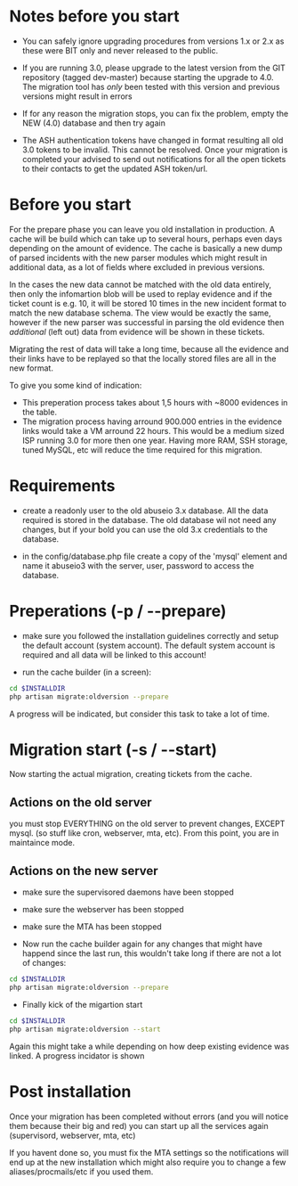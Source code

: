 # Notes before you start

- You can safely ignore upgrading procedures from versions 1.x or 2.x as these were BIT only and never released to 
the public.

- If you are running 3.0, please upgrade to the latest version from the GIT repository (tagged dev-master) because
starting the upgrade to 4.0. The migration tool has _only_ been tested with this version and previous versions
might result in errors

- If for any reason the migration stops, you can fix the problem, empty the NEW (4.0) database and then try again

- The ASH authentication tokens have changed in format resulting all old 3.0 tokens to be invalid. This cannot be
resolved. Once your migration is completed your advised to send out notifications for all the open tickets to their
contacts to get the updated ASH token/url.

# Before you start

For the prepare phase you can leave you old installation in production. A cache will be build which can take up to 
several hours, perhaps even days depending on the amount of evidence. The cache is basically a new dump of parsed 
incidents with the new parser modules which might result in additional data, as a lot of fields where excluded in 
previous versions.

In the cases the new data cannot be matched with the old data entirely, then only the infomartion blob will be 
used to replay evidence and if the ticket count is e.g. 10, it will be stored 10 times in the new incident 
format to match the new database schema. The view would be exactly the same, however if the new parser was 
successful in parsing the old evidence then _additional_ (left out) data from evidence will be shown in 
these tickets. 

Migrating the rest of data will take a long time, because all the evidence and their links have to be replayed so
that the locally stored files are all in the new format. 

To give you some kind of indication: 
- This preperation process takes about 1,5 hours with ~8000 evidences in the table.
- The migration process having arround 900.000 entries in the evidence links would take a VM arround 22 
hours. This would be a medium sized ISP running 3.0 for more then one year. Having more RAM, SSH storage, 
tuned MySQL, etc will reduce the time required for this migration.

# Requirements

- create a readonly user to the old abuseio 3.x database. All the data required is stored in the database. The old 
database wil not need any changes, but if your bold you can use the old 3.x credentials to the database.

- in the config/database.php file create a copy of the 'mysql' element and name it abuseio3 with the server, 
user, password to access the database.

# Preperations (-p / --prepare)

- make sure you followed the installation guidelines correctly and setup the default account (system account). 
The default system account is required and all data will be linked to this account!

- run the cache builder (in a screen):

```bash
cd $INSTALLDIR
php artisan migrate:oldversion --prepare
```

A progress will be indicated, but consider this task to take a lot of time.

# Migration start (-s / --start)

Now starting the actual migration, creating tickets from the cache.
 
## Actions on the old server

you must stop EVERYTHING on the old server to prevent changes, EXCEPT mysql. (so stuff like cron, webserver, mta, 
etc). From this point, you are in maintaince mode.


## Actions on the new server

- make sure the supervisored daemons have been stopped
- make sure the webserver has been stopped
- make sure the MTA has been stopped

- Now run the cache builder again for any changes that might have happend since the last run, this wouldn't take 
long if there are not a lot of changes:

```bash
cd $INSTALLDIR
php artisan migrate:oldversion --prepare
```

- Finally kick of the migartion start

```bash
cd $INSTALLDIR
php artisan migrate:oldversion --start
```

Again this might take a while depending on how deep existing evidence was linked. A progress incidator is shown

# Post installation

Once your migration has been completed without errors (and you will notice them because their big and red) you 
can start up all the services again (supervisord, webserver, mta, etc)

If you havent done so, you must fix the MTA settings so the notifications will end up at the new installation
which might also require you to change a few aliases/procmails/etc if you used them.
